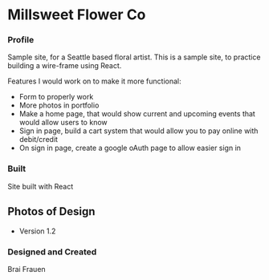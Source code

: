 # Millsweet Flower Co

### Profile 
Sample site, for a Seattle based floral artist. 
This is a sample site, to practice building a wire-frame using React. 

Features I would work on to make it more functional:

- Form to properly work
- More photos in portfolio 
- Make a home page, that would show current and upcoming events that would allow users to know
- Sign in page, build a cart system that would allow you to pay online with debit/credit
- On sign in page, create a google oAuth page to allow easier sign in

### Built

Site built with React

## Photos of Design 
- Version 1.2 



### Designed and Created

Brai Frauen
